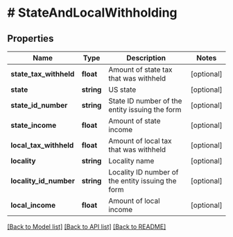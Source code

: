 # # StateAndLocalWithholding

## Properties

Name | Type | Description | Notes
------------ | ------------- | ------------- | -------------
**state_tax_withheld** | **float** | Amount of state tax that was withheld | [optional]
**state** | **string** | US state | [optional]
**state_id_number** | **string** | State ID number of the entity issuing the form | [optional]
**state_income** | **float** | Amount of state income | [optional]
**local_tax_withheld** | **float** | Amount of local tax that was withheld | [optional]
**locality** | **string** | Locality name | [optional]
**locality_id_number** | **string** | Locality ID number of the entity issuing the form | [optional]
**local_income** | **float** | Amount of local income | [optional]

[[Back to Model list]](../../../README.md#models) [[Back to API list]](../../../README.md#endpoints) [[Back to README]](../../../README.md)
